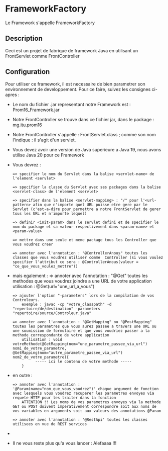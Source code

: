 # FrameworkFactory
Le Framework s'appelle FrameworkFactory

## Description
Ceci est un projet de fabrique de framework Java en utilisant un FrontServlet comme FrontController

## Configuration
Pour utiliser ce framework, il est necessaire de bien parametrer son environnement de developpement.
Pour ce faire, suivez les consignes ci-apres :
  - Le nom du fichier .jar representant notre Framework est : Prom16_Framework.jar
  - Notre FrontController se trouve dans ce fichier jar, dans le package : mg.itu.prom16
  - Notre FrontController s'appelle : FrontServlet.class ; comme son nom l'indique : il s'agit d'un servlet.
  - Vous devez avoir une version de Java superieure a Java 19, nous avons utilise Java 20 pour ce Framework
  
  - Vous devrez :
        
        => specifier le nom du Servlet dans la balise <servlet-name> de l'element <servlet>
        
        => specifier la classe du Servlet avec ses packages dans la balise <servlet-class> de l'element <servlet>

        => specifier dans la balise <servlet-mapping> : "/" pour l'<url-pattern> afin que n'importe quel URL puisse etre gere par le Servlet (c'est-a-dire pour permettre a notre FrontServlet de gerer tous les URL et n'importe lequel)

        => definir <init-param> dans le servlet defini et de specifier le nom du package et sa valeur respectivement dans <param-name> et <param-value>

        => mettre dans une seule et meme package tous les Controller que vous voudrez creer
        
        => annoter avec l'annotation : "@ControllerAnous" toutes les classes que vous voudrez utiliser comme  Controller (si vous voulez specifier l'attribut ce sera : @ControllerAnous(valeur = "ce_que_vous_voulez_mettre"))

  - mais egalement :
        => annoter avec l'annotation : "@Get" toutes les methodes que vous voudrez joindre a une URL de votre application
            utilisation : @Get(url="une_url_a_vous")
        
        => ajouter l'option "-parameters" lors de la compilation de vos Controleurs.
            exemple : javac -cp "votre_classpath" -d "repertoire/de/destination" -parameters "repertoire/source/Controleur.java"
      
        => annoter avec l'annotation : "@GetMapping" ou "@PostMapping" toutes les parametres que vous aurez passee a travers une URL ou une soumission de formulaire et que vous voudriez passer a la methode correspondante de votre application
            utilisation : void votreMethode(@GetMapping(nom="une_parametre_passee_via_url") nom1_de_votre_parametre,  @GetMapping(nom="autre_parametre_passee_via_url") nom2_de_votre_parametre){
                  ----- ici le contenu de votre methode -----
            }
    
  - en outre :
  
        => annoter avec l'annotation : '@Param(name="nom_que_vous_voudrez")' chaque argument de fonction avec lesquels vous voudrez recuperer les parametres envoyes via requete HTTP pour les traiter dans la fonction
            ATTENTION !! Les noms de vos parametres envoyes via la methode GET ou POST doivent imperativement correspondre soit aux noms de vos variables en arguments soit aux valeurs des annotations @Param
        
        => annoter avec l'annotation : '@RestApi' toutes les classes utilisees en vue de REST services
  - 
      




  - Il ne vous reste plus qu'a vous lancer : Alefaaaa !!!